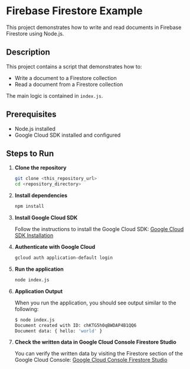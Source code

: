 # Firebase Firestore Example

This project demonstrates how to write and read documents in Firebase Firestore using Node.js.

## Description

This project contains a script that demonstrates how to:
- Write a document to a Firestore collection
- Read a document from a Firestore collection

The main logic is contained in `index.js`.

## Prerequisites

- Node.js installed
- Google Cloud SDK installed and configured

## Steps to Run

1. **Clone the repository**

    ```sh
    git clone <this_repository_url>
    cd <repository_directory>
    ```

2. **Install dependencies**

    ```sh
    npm install
    ```

3. **Install Google Cloud SDK**

    Follow the instructions to install the Google Cloud SDK: [Google Cloud SDK Installation](https://cloud.google.com/sdk/docs/install)

4. **Authenticate with Google Cloud**

    ```sh
    gcloud auth application-default login
    ```


5. **Run the application**

    ```sh
    node index.js
    ```

6. **Application Output**

    When you run the application, you should see output similar to the following:

    ```sh
    $ node index.js 
    Document created with ID: chKTG5h0qBWDAP4B1QQ6
    Document data: { hello: 'world' }
    ```
7. **Check the written data in Google Cloud Console Firestore Studio**

    You can verify the written data by visiting the Firestore section of the Google Cloud Console:
    [Google Cloud Console Firestore Studio](https://console.cloud.google.com/firestore/databases)

